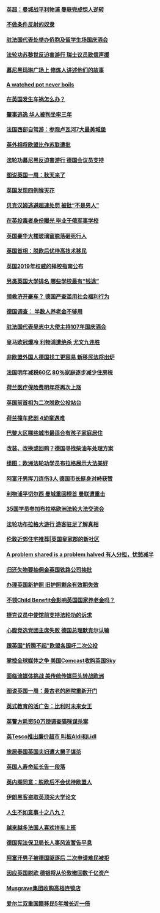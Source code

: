#### [英超：曼城战平利物浦 曼联完成惊人逆转](../pages/nsc974/n10773638.md?t=10100932) 

#### [不做条件反射的奴隶](../pages/nsc974/n10771821.md?t=10100932) 

#### [驻法国代表处举办侨胞及留学生场国庆酒会](../pages/nsc974/n10769921.md?t=10100932) 

#### [法轮功苏黎世反迫害游行 瑞士议员致信声援](../pages/nsc974/n10767250.md?t=10100932) 

#### [慕尼黑玛琳广场上 修炼人讲述他们的故事](../pages/nsc974/n10762990.md?t=10100932) 

#### [A watched pot never boils](../pages/nsc974/n10763822.md?t=10100932) 

#### [在英国发生车祸怎么办？](../pages/nsc974/n10763811.md?t=10100932) 

#### [肇事逃逸 华人被判坐牢三年](../pages/nsc974/n10763799.md?t=10100932) 

#### [法国西部自驾游：参观卢瓦河7大最美城堡](../pages/nsc974/n10760218.md?t=10100932) 

#### [英外相将欧盟比作苏联遭批](../pages/nsc974/n10761274.md?t=10100932) 

#### [法轮功慕尼黑反迫害游行 德国会议员支持](../pages/nsc974/n10760664.md?t=10100932) 

#### [图说英国一周：秋天来了](../pages/nsc974/n10761380.md?t=10100932) 

#### [英国发现四例猴天花](../pages/nsc974/n10761362.md?t=10100932) 

#### [贝克汉姆逃避超速处罚 被批“不是男人”](../pages/nsc974/n10761349.md?t=10100932) 

#### [在英投毒者身份曝光 毕业于俄军事学校](../pages/nsc974/n10761338.md?t=10100932) 

#### [英国豪华大楼玻璃窗脱落砸死行人](../pages/nsc974/n10761334.md?t=10100932) 

#### [英国首相：脱欧后优待高技术移民](../pages/nsc974/n10761323.md?t=10100932) 

#### [英国2019年权威的择校指南公布](../pages/nsc974/n10761253.md?t=10100932) 

#### [另类英国大学排名 哪些学校最有“钱途”](../pages/nsc974/n10760972.md?t=10100932) 

#### [领救济开豪车？ 德国严查滥用社会福利行为](../pages/nsc974/n10760730.md?t=10100932) 

#### [德国调查：  半数人养老金不够用](../pages/nsc974/n10760552.md?t=10100932) 

#### [驻法国代表吴志中大使主持107年国庆酒会](../pages/nsc974/n10760458.md?t=10100932) 

#### [皇马欧冠爆冷 利物浦遭绝杀 尤文九连胜](../pages/nsc974/n10759476.md?t=10100932) 

#### [非欧盟外国人德国找工更容易 新移民法将出炉](../pages/nsc974/n10758904.md?t=10100932) 

#### [法国明年减税60亿 80％家庭逐步减少住房税](../pages/nsc974/n10758112.md?t=10100932) 

#### [荷兰医疗保险费明年将再次上涨](../pages/nsc974/n10758614.md?t=10100932) 

#### [英国前首相为二次脱欧公投站台](../pages/nsc974/n10756382.md?t=10100932) 

#### [荷兰撞车悲剧 4幼童遇难](../pages/nsc974/n10758529.md?t=10100932) 

#### [巴黎大区哪些城市最适合有孩子家庭居住](../pages/nsc974/n10758451.md?t=10100932) 

#### [改装、改换或回购？德国寻找柴油车处理方案](../pages/nsc974/n10755781.md?t=10100932) 

#### [组图：欧洲法轮功学员布拉格展示大法美好](../pages/nsc974/n10756084.md?t=10100932) 

#### [阿富汗男挥刀连伤3人 德国市长挺身对峙获赞](../pages/nsc974/n10755624.md?t=10100932) 

#### [利物浦平切尔西 曼城重回榜首 曼联遭重击](../pages/nsc974/n10752442.md?t=10100932) 

#### [35国学员参加布拉格欧洲法轮大法交流会](../pages/nsc974/n10751371.md?t=10100932) 

#### [法轮功布拉格大游行 游客驻足了解真相](../pages/nsc974/n10749360.md?t=10100932) 

#### [伦敦近郊住宅推荐|英国皇家郡的新社区](../pages/nsc974/n10748402.md?t=10100932) 

#### [A problem shared is a problem halved 有人分担，忧愁减半](../pages/nsc974/n10748007.md?t=10100932) 

#### [归还失物要抽佣金英国铁路公司挨批](../pages/nsc974/n10747998.md?t=10100932) 

#### [办理英国新护照 旧护照剩余有效期失效](../pages/nsc974/n10747991.md?t=10100932) 

#### [不领Child Benefit会影响英国国家养老金吗？](../pages/nsc974/n10747977.md?t=10100932) 

#### [捷克议员中使馆前支持法轮功的诉求](../pages/nsc974/n10747691.md?t=10100932) 

#### [心腹竞选党团主席失败 德国总理默克尔认输](../pages/nsc974/n10746576.md?t=10100932) 

#### [跟英国“折腾不起”欧盟各国吁二次公投](../pages/nsc974/n10746245.md?t=10100932) 

#### [掌控全球媒体之争 美国Comcast收购英国Sky](../pages/nsc974/n10746184.md?t=10100932) 

#### [面临流媒体挑战 美传统传媒巨头转战欧洲](../pages/nsc974/n10746233.md?t=10100932) 

#### [图说英国一周：最古老的剧院重新开门](../pages/nsc974/n10746284.md?t=10100932) 

#### [英式教育的活广告：比利时未来女王](../pages/nsc974/n10746280.md?t=10100932) 

#### [英警方耗资50万镑调查猫咪谋杀案](../pages/nsc974/n10746272.md?t=10100932) 

#### [英Tesco推出廉价超市 叫板Aldi和Lidl](../pages/nsc974/n10746265.md?t=10100932) 

#### [旅居泰国英国夫妇遭大舅子谋杀](../pages/nsc974/n10746263.md?t=10100932) 

#### [英国人寿命延长告一段落](../pages/nsc974/n10746259.md?t=10100932) 

#### [英内阁同意：脱欧后不会优待欧盟人](../pages/nsc974/n10746255.md?t=10100932) 

#### [伊朗黑客盗取英顶尖大学论文](../pages/nsc974/n10746250.md?t=10100932) 

#### [人生不如意事十之八九？](../pages/nsc974/n10745399.md?t=10100932) 

#### [越来越多法国人喜欢拼车上班](../pages/nsc974/n10743007.md?t=10100932) 

#### [德国宪法保卫局长人事风波暂告平息](../pages/nsc974/n10742793.md?t=10100932) 

#### [阿富汗男子被德国驱逐后 二次申请难民被拒](../pages/nsc974/n10742927.md?t=10100932) 

#### [因应英国脱欧 德银将从伦敦撤回数千亿资产](../pages/nsc974/n10739653.md?t=10100932) 

#### [Musgrave集团收购高档连锁店](../pages/nsc974/n10740570.md?t=10100932) 

#### [爱尔兰双重国籍移民5年增长近一倍](../pages/nsc974/n10740498.md?t=10100932) 

